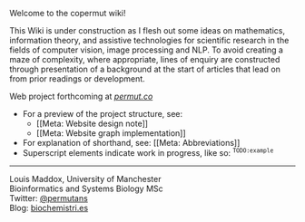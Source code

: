 Welcome to the copermut wiki!

This Wiki is under construction as I flesh out some ideas on mathematics, information theory, and assistive technologies for scientific research in the fields of computer vision, image processing and NLP. To avoid creating a maze of complexity, where appropriate, lines of enquiry are constructed through presentation of a background at the start of articles that lead on from prior readings or development.

Web project forthcoming at [_permut.co_](http://permut.co)

- For a preview of the project structure, see:
  - [[Meta: Website design note]]
  - [[Meta: Website graph implementation]]
- For explanation of shorthand, see: [[Meta: Abbreviations]]
- Superscript elements indicate work in progress, like so: <sup>`TODO:example`</sup>

- - -
Louis Maddox, University of Manchester  
Bioinformatics and Systems Biology MSc  
Twitter: [@permutans](https://twitter.com/permutans)  
Blog: [biochemistri.es](http://biochemistri.es)